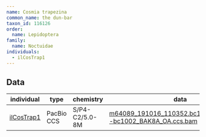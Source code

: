 ```yaml
---
name: Cosmia trapezina
common_name: the dun-bar
taxon_id: 116126
order:
  name: Lepidoptera
family:
  name: Noctuidae
individuals:
  - ilCosTrap1
---
```


## Data

| individual | type       | chemistry      | data |
| ---------- | ---------- | -------------- | ---- |
| [ilCosTrap1](../individuals/ilCosTrap1.md) | PacBio CCS | S/P4-C2/5.0-8M | [m64089_191016_110352.bc1002_BAK8A_OA--bc1002_BAK8A_OA.ccs.bam](https://darwin.cog.sanger.ac.uk/insects/Cosmia_trapezina/ilCosTrap1/genomic_data/pacbio/m64089_191016_110352.bc1002_BAK8A_OA--bc1002_BAK8A_OA.ccs.bam) [[pbi](https://darwin.cog.sanger.ac.uk/insects/Cosmia_trapezina/ilCosTrap1/genomic_data/pacbio/m64089_191016_110352.bc1002_BAK8A_OA--bc1002_BAK8A_OA.ccs.bam.pbi)]|
